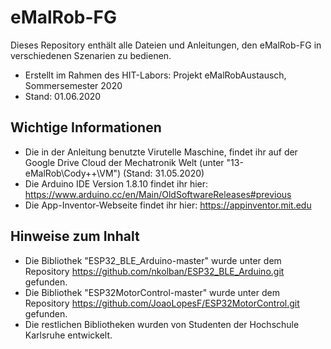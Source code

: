 # eMalRob-FG
Dieses Repository enthält alle Dateien und Anleitungen, den eMalRob-FG in verschiedenen Szenarien zu bedienen.
- Erstellt im Rahmen des HIT-Labors: Projekt eMalRobAustausch, Sommersemester 2020
- Stand: 01.06.2020


## Wichtige Informationen
- Die in der Anleitung benutzte Virutelle Maschine, findet ihr auf der Google Drive Cloud der Mechatronik Welt (unter "13-eMalRob\Cody++\VM\") (Stand: 31.05.2020)
- Die Arduino IDE Version 1.8.10 findet ihr hier: https://www.arduino.cc/en/Main/OldSoftwareReleases#previous
- Die App-Inventor-Webseite findet ihr hier: https://appinventor.mit.edu


## Hinweise zum Inhalt
- Die Bibliothek "ESP32_BLE_Arduino-master" wurde unter dem Repository https://github.com/nkolban/ESP32_BLE_Arduino.git gefunden.
- Die Bibliothek "ESP32MotorControl-master" wurde unter dem Repository https://github.com/JoaoLopesF/ESP32MotorControl.git gefunden.
- Die restlichen Bibliotheken wurden von Studenten der Hochschule Karlsruhe entwickelt.
